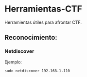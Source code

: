 # Herramientas-CTF
Herramientas útiles para afrontar CTF.

## Reconocimiento:
### Netdiscover
Ejemplo:
```
sudo netdiscover 192.168.1.110
```
